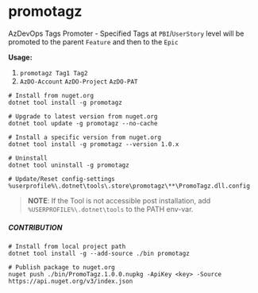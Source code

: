 # promotagz
AzDevOps Tags Promoter - Specified Tags at `PBI`/`UserStory` level will be promoted to the parent `Feature` and then to the `Epic`

**Usage:**

1. `promotagz Tag1 Tag2`
2. `AzDO-Account` `AzDO-Project` `AzDO-PAT`

```batch
# Install from nuget.org
dotnet tool install -g promotagz

# Upgrade to latest version from nuget.org
dotnet tool update -g promotagz --no-cache

# Install a specific version from nuget.org
dotnet tool install -g promotagz --version 1.0.x

# Uninstall
dotnet tool uninstall -g promotagz

# Update/Reset config-settings
%userprofile%\.dotnet\tools\.store\promotagz\**\PromoTagz.dll.config
```
> **NOTE**: If the Tool is not accessible post installation, add `%USERPROFILE%\.dotnet\tools` to the PATH env-var.

##### CONTRIBUTION
```batch
# Install from local project path
dotnet tool install -g --add-source ./bin promotagz

# Publish package to nuget.org
nuget push ./bin/PromoTagz.1.0.0.nupkg -ApiKey <key> -Source https://api.nuget.org/v3/index.json
